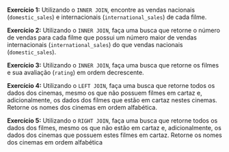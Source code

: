 **Exercício 1:** Utilizando o `INNER JOIN`, encontre as vendas nacionais (`domestic_sales`) e internacionais (`international_sales`) de cada filme.

**Exercício 2:** Utilizando o `INNER JOIN`, faça uma busca que retorne o número de vendas para cada filme que possui um número maior de vendas internacionais (`international_sales`) do que vendas nacionais (`domestic_sales`).

**Exercício 3:** Utilizando o `INNER JOIN`, faça uma busca que retorne os filmes e sua avaliação (`rating`) em ordem decrescente.

**Exercício 4:** Utilizando o `LEFT JOIN`, faça uma busca que retorne todos os dados dos cinemas, mesmo os que não possuem filmes em cartaz e, adicionalmente, os dados dos filmes que estão em cartaz nestes cinemas. Retorne os nomes dos cinemas em ordem alfabética.

**Exercício 5:** Utilizando o `RIGHT JOIN`, faça uma busca que retorne todos os dados dos filmes, mesmo os que não estão em cartaz e, adicionalmente, os dados dos cinemas que possuem estes filmes em cartaz. Retorne os nomes dos cinemas em ordem alfabética

